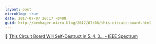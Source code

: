 ```yaml
---
layout: post
microblog: true
date: 2017-07-07 20:17 -0400
guid: http://benhager.micro.blog/2017/07/08/this-circuit-board.html
---
```

🔬 [This Circuit Board Will Self-Destruct in 5, 4, 3… - IEEE Spectrum](http://spectrum.ieee.org/the-human-os/biomedical/devices/this-circuit-board-will-selfdestruct-in-5-4-3)
